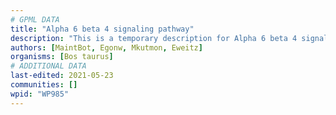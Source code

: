 ```yaml
---
# GPML DATA
title: "Alpha 6 beta 4 signaling pathway"
description: "This is a temporary description for Alpha 6 beta 4 signaling pathway"
authors: [MaintBot, Egonw, Mkutmon, Eweitz]
organisms: [Bos taurus]
# ADDITIONAL DATA
last-edited: 2021-05-23
communities: []
wpid: "WP985"
---
```

